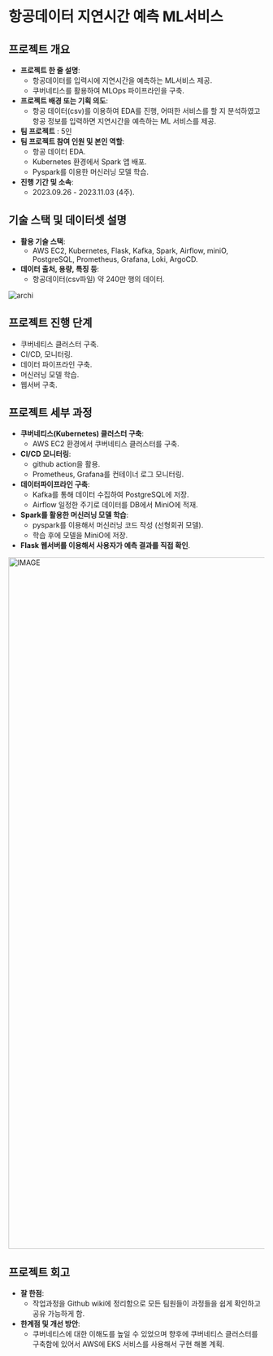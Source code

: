 # 항공데이터 지연시간 예측 ML서비스

## 프로젝트 개요
- **프로젝트 한 줄 설명**:
    - 항공데이터를 입력시에 지연시간을 예측하는 ML서비스 제공.
    - 쿠버네티스를 활용하여 MLOps 파이프라인을 구축.
- **프로젝트 배경 또는 기획 의도**:
    - 항공 데이터(csv)를 이용하여 EDA를 진행, 어떠한 서비스를 할 지 분석하였고 항공 정보를 입력하면 지연시간을 예측하는 ML 서비스를 제공.
- **팀 프로젝트** : 5인
- **팀 프로젝트 참여 인원 및 본인 역할**:
    - 항공 데이터 EDA.
    - Kubernetes 환경에서 Spark 앱 배포.
    - Pyspark를 이용한 머신러닝 모델 학습.
- **진행 기간 및 소속**:
    - 2023.09.26 - 2023.11.03 (4주).

## 기술 스택 및 데이터셋 설명
- **활용 기술 스택**:
    - AWS EC2, Kubernetes, Flask, Kafka, Spark, Airflow, miniO, PostgreSQL, Prometheus, Grafana, Loki, ArgoCD.
- **데이터 출처, 용량, 특징 등**:
    - 항공데이터(csv파일) 약 240만 행의 데이터.
      
![archi](https://github.com/znkus1/youtube-re-project/assets/130662133/d055b460-a778-49a3-9696-7a72e3d106c1)

## 프로젝트 진행 단계
- 쿠버네티스 클러스터 구축.
- CI/CD, 모니터링.
- 데이터 파이프라인 구축.
- 머신러닝 모델 학습.
- 웹서버 구축.

## 프로젝트 세부 과정
- **쿠버네티스(Kubernetes) 클러스터 구축**:
    - AWS EC2 환경에서 쿠버네티스 클러스터를 구축.
- **CI/CD 모니터링**:
    - github action을 활용.
    - Prometheus, Grafana를 컨테이너 로그 모니터링.
- **데이터파이프라인 구축**:
    - Kafka를 통해 데이터 수집하여 PostgreSQL에 저장.
    - Airflow 일정한 주기로 데이터를 DB에서 MiniO에 적재.
- **Spark를 활용한 머신러닝 모델 학습**:
    - pyspark를 이용해서 머신러닝 코드 작성 (선형회귀 모델).
    - 학습 후에 모델을 MiniO에 저장.
- **Flask 웹서버를 이용해서 사용자가 예측 결과를 직접 확인**.
<img width="1361" alt="IMAGE" src="https://github.com/znkus1/youtube-re-project/assets/130662133/8e35a20d-f82e-4d99-9e41-43ccb2ce7aaa">

## 프로젝트 회고
- **잘 한점**:
    - 작업과정을 Github wiki에 정리함으로 모든 팀원들이 과정들을 쉽게 확인하고 공유 가능하게 함.
- **한계점 및 개선 방안**:
    - 쿠버네티스에 대한 이해도를 높일 수 있었으며 향후에 쿠버네티스 클러스터를 구축함에 있어서 AWS에 EKS 서비스를 사용해서 구현 해볼 계획.

